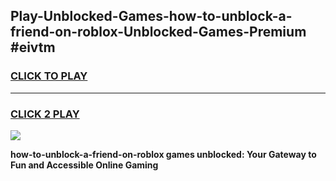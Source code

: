 
## Play-Unblocked-Games-how-to-unblock-a-friend-on-roblox-Unblocked-Games-Premium #eivtm
<h3>
<a href="https://premium.freeplayer.one?title=how-to-unblock-a-friend-on-roblox&ref=12M">CLICK TO PLAY</a></h3>
<hr>

<h3>
<a href="https://premium.freeplayer.one?title=how-to-unblock-a-friend-on-roblox&ref=12M">CLICK 2 PLAY</a>
  
</h3>

<a href="https://premium.freeplayer.one?title=how-to-unblock-a-friend-on-roblox&ref=12M"><img src="https://clearcache.store/games.png"></a>


**how-to-unblock-a-friend-on-roblox games unblocked: Your Gateway to Fun and Accessible Online Gaming**
